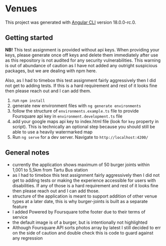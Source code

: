 # Venues

This project was generated with [Angular CLI](https://github.com/angular/angular-cli) version 18.0.0-rc.0.

## Getting started

**NB!** This test assignment is provided without api keys. When providing your keys, please generate once off keys and delete them immediately after use as this repository is not audited for any security vulnerabilities. This warning is out of abundance of caution as I have not added any outright suspicious packages, but we are dealing with npm here.

Also, as I had to timebox this test assignment fairly aggressively then I did not get to adding tests. If this is a hard requirement and rest of it looks fine then please reach out and I can add them.

1. run `npm install`
2. generate new environment files with `ng generate environments`
3. follow the structure of `environments.example.ts` file to provide Foursquare api key in `environment.development.ts` file
4. add your google maps api key to index.html file (look for `key` property in script). This is technically an optional step because you should still be able to use a heavily watermarked map
5. Run `ng serve` for a dev server. Navigate to `http://localhost:4200/`

## General notes

- currently the application shows maximum of 50 burger joints within 1,001 to 5,5km from Tartu Bus station
- as I had to timebox this test assignment fairly aggressively then I did not get to adding tests or making the experience accessible for users with disabilities. If any of those is a hard requirement and rest of it looks fine then please reach out and I can add those.
- structure of the application is meant to support addition of other venue types at a later date, this is why burger-joints is built as a separate feature
- I added Powered by Foursquare tothe footer due to their terms of service
- the default image is of a burger, but is intentionally not highlighted
- Although Foursquare API sorts photos array by latest I still decided to err on the side of caution and double check this is code to guard against any regression
